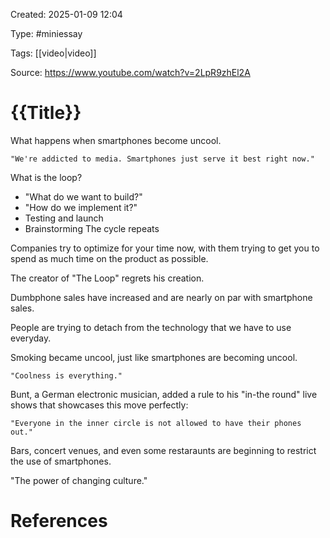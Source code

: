 Created: 2025-01-09 12:04

Type: #miniessay 

Tags: [[video|video]]

Source: https://www.youtube.com/watch?v=2LpR9zhEl2A

# {{Title}}

What happens when smartphones become uncool.

    "We're addicted to media. Smartphones just serve it best right now."

What is the loop?

- "What do we want to build?"
- "How do we implement it?"
- Testing and launch
- Brainstorming
The cycle repeats

Companies try to optimize for your time now, with them trying to get you to spend as much time on the product as possible.

The creator of "The Loop" regrets his creation.

Dumbphone sales have increased and are nearly on par with smartphone sales.

People are trying to detach from the technology that we have to use everyday.

Smoking became uncool, just like smartphones are becoming uncool.

    "Coolness is everything."

Bunt, a German electronic musician, added a rule to his "in-the round" live shows that showcases this move perfectly:

    "Everyone in the inner circle is not allowed to have their phones out."

Bars, concert venues, and even some restaraunts are beginning to restrict the use of smartphones.

"The power of changing culture."

# References

